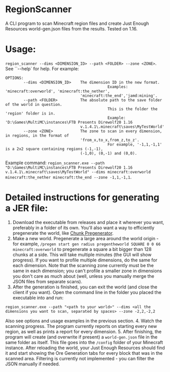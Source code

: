 # RegionScanner
A CLI program to scan Minecraft region files and create Just Enough Resources world-gen.json files from the results. Tested on 1.16.

# Usage:
`region_scanner --dims <DIMENSION_ID> --path <FOLDER> --zone <ZONE>`.
See ``--help` for help. For example:
```
OPTIONS:
        --dims <DIMENSION_ID>    The dimension ID in the new format.
                                             Examples: 'minecraft:overworld', 'minecraft:the_nether',
                                 'minecraft:the_end','jamd:mining'.
        --path <FOLDER>          The absolute path to the save folder of the world in question.
                                             This is the folder the 'region' folder is in.
                                             Example: 'D:\Games\MultiMC\instances\FTB Presents Direwolf20 1.16
                                 v.1.4.1\.minecraft\saves\MyTestWorld'
        --zone <ZONE>            The zone to scan in every dimension, in regions, in the format of
                                 'from_x,to_x,from_z,to_z'.
                                             For example, '-1,1,-1,1' is a 2x2 square containing regions (-1,-1),
                                 (-1,0), (0,-1) and (0,0).
```

Example command: `region_scanner.exe --path "D:\Games\MultiMC\instances\FTB Presents Direwolf20 1.16 v.1.4.1\.minecraft\saves\MyTestWorld" --dims minecraft:overworld minecraft:the_nether minecraft:the_end --zone -1,1,-1,1`.

# Detailed instructions for generating a JER file:
1. Download the executable from releases and place it wherever you want, preferably in a folder of its own. You'll also want a way to efficiently pregenerate the world, like [Chunk Pregenerator](https://www.curseforge.com/minecraft/mc-mods/chunkpregenerator).
2. Make a new world. Pregenerate a large area around the world origin - for example, `/pregen start gen radius pregentheworld SQUARE 0 0 66 minecraft:overworld` to pregenerate a square a bit bigger than 128 chunks at a side. This will take multiple minutes (the GUI will show progress). If you want to profile multiple dimensions, do the same for each dimension. Note that the scanning zone currently must be the same in each dimension; you can't profile a smaller zone in dimensions you don't care as much about (well,  unless you manually merge the JSON files from separate scans).
3. After the generation is finished, you can exit the world (and close the client if you want). Open the command line in the folder you placed the executable into and run: 
```
region_scanner.exe --path "<path to your world>" --dims <all the dimensions you want to scan, separated by spaces> --zone -2,2,-2,2
```
Also see options and usage examples in the previous section.
4. Watch the scanning progress. The program currently reports on starting every new region, as well as prints a report for every dimension.
5. After finishing, the program will create (and overwrite if present) a `world-gen.json` file in the same folder as itself. This file goes into the `/config` folder of your Minecraft instance. After reloading the world, your Just Enough Resources should find it and start showing the Ore Generation tabs for every block that was in the scanned area. Filtering is currently not implemented - you can filter the JSON manually if needed.
